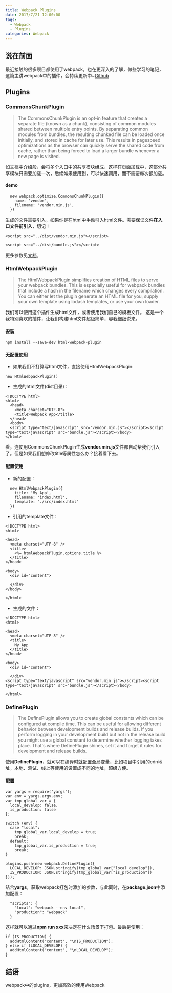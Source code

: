 ```yaml
---
title: Webpack Plugins
date: 2017/7/21 12:00:00
tags:
  - Webpack
  - Plugins
categories: Webpack
---
```


## 说在前面
最近接触的很多项目都使用了webpack，也在更深入的了解，做些学习的笔记，这篇主讲webpack中的插件，会持续更新中~[Github](https://github.com/JianmingXia/StudyTest/tree/master/TypeScript/demo_2)
<!-- more -->

## Plugins
### CommonsChunkPlugin
> The CommonsChunkPlugin is an opt-in feature that creates a separate file (known as a chunk), consisting of common modules shared between multiple entry points. By separating common modules from bundles, the resulting chunked file can be loaded once initially, and stored in cache for later use. This results in pagespeed optimizations as the browser can quickly serve the shared code from cache, rather than being forced to load a larger bundle whenever a new page is visited.

如文档中介绍般，会将多个入口中的共享模块组成，这样在页面加载中，这部分共享模块只需要加载一次，后续如果使用到，可以快速调用，而不需要每次都加载。

#### demo

```
  new webpack.optimize.CommonsChunkPlugin({
    name: 'vendor',
    filename: 'vendor.min.js',
  })
```
生成的文件需要引入，如果你是在html中手动引入html文件。需要保证文件**在入口文件前引入**，切记！

```
<script src="../dist/vendor.min.js"></script>

<script src="../dist/bundle.js"></script>
```

更多参数见[文档](https://webpack.js.org/plugins/commons-chunk-plugin/)。

### HtmlWebpackPlugin
>The HtmlWebpackPlugin simplifies creation of HTML files to serve your webpack bundles. This is especially useful for webpack bundles that include a hash in the filename which changes every compilation. You can either let the plugin generate an HTML file for you, supply your own template using lodash templates, or use your own loader.

我们可以使用这个插件生成html文件，或者使用我们自己的模板文件。
这是一个我特别喜欢的插件，让我们构建html文件超级简单，容我细细说来。

#### 安装

```
npm install --save-dev html-webpack-plugin
```

#### 无配置使用

- 如果我们不打算写html文件，直接使用HtmlWebpackPlugin:
```
new HtmlWebpackPlugin()
```

- 生成的html文件(dist目录)：
```
<!DOCTYPE html>
<html>
  <head>
    <meta charset="UTF-8">
    <title>Webpack App</title>
  </head>
  <body>
  <script type="text/javascript" src="vendor.min.js"></script><script type="text/javascript" src="bundle.js"></script></body>
</html>
```
看，连使用CommonsChunkPlugin生成**vendor.min.js**文件都自动帮我们引入了。但是如果我们想修改title等属性怎么办？接着看下去。

#### 配置使用

- 新的配置：
```
  new HtmlWebpackPlugin({
    title: 'My App',
    filename: 'index.html',
    template: "./src/index.html"
  })
```



- 引用的template文件：
```
<!DOCTYPE html>
<html>

<head>
  <meta charset="UTF-8" />
  <title>
    <%= htmlWebpackPlugin.options.title %>
  </title>
</head>

<body>
  <div id="content">

  </div>
</body>

</html>
```

- 生成的文件：
```
<!DOCTYPE html>
<html>

<head>
  <meta charset="UTF-8" />
  <title>
    My App
  </title>
</head>

<body>
  <div id="content">

  </div>
<script type="text/javascript" src="vendor.min.js"></script><script type="text/javascript" src="bundle.js"></script></body>

</html>
```

### DefinePlugin
>The DefinePlugin allows you to create global constants which can be configured at compile time. This can be useful for allowing different behavior between development builds and release builds. If you perform logging in your development build but not in the release build you might use a global constant to determine whether logging takes place. That's where DefinePlugin shines, set it and forget it rules for development and release builds.

使用**DefinePlugin**，就可以在编译时就配置全局变量，比如项目中引用的cdn地址，本地、测试、线上等使用的设置成不同的地址，超级方便。

#### 配置
```
var yargs = require('yargs');
var env = yargs.argv.env;
var tmp_global_var = {
  local_develop: false,
  is_production: false
};

switch (env) {
  case "local":
    tmp_global_var.local_develop = true;
    break;
  default:
    tmp_global_var.is_production = true;
    break;
}

plugins.push(new webpack.DefinePlugin({
  LOCAL_DEVELOP: JSON.stringify(tmp_global_var["local_develop"]),
  IS_PRODUCTION: JSON.stringify(tmp_global_var["is_production"])
}));
```

结合**yargs**，获取webpack打包时添加的参数，与此同时，在**package.json**中添加配置：
```
  "scripts": {
    "local": "webpack --env local",
    "production": "webpack"
  }
```

这样就可以通过**npm run xxx**来决定在什么场景下打包。最后是使用：
```
if (IS_PRODUCTION) {
  addHtmlContent("content", "\nIS_PRODUCTION");
} else if (LOCAL_DEVELOP) {
  addHtmlContent("content", "\nLOCAL_DEVELOP");
}
```

## 结语
webpack中的plugins，更加高效的使用Webpack

